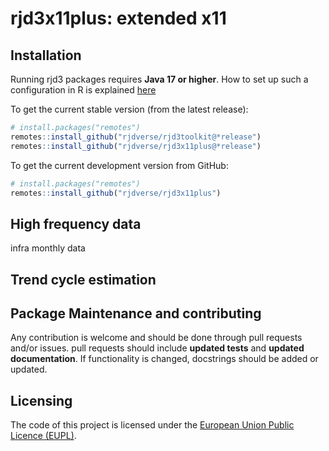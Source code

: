 
<!-- README.md is generated from README.Rmd. Please edit that file -->

# rjd3x11plus: extended x11

<!-- badges: start -->
<!-- badges: end -->

## Installation

Running rjd3 packages requires **Java 17 or higher**. How to set up such
a configuration in R is explained
[here](https://jdemetra-new-documentation.netlify.app/#Rconfig)

To get the current stable version (from the latest release):

``` r
# install.packages("remotes")
remotes::install_github("rjdverse/rjd3toolkit@*release")
remotes::install_github("rjdverse/rjd3x11plus@*release")
```

To get the current development version from GitHub:

``` r
# install.packages("remotes")
remotes::install_github("rjdverse/rjd3x11plus")
```

## High frequency data

infra monthly data

## Trend cycle estimation

## Package Maintenance and contributing

Any contribution is welcome and should be done through pull requests
and/or issues. pull requests should include **updated tests** and
**updated documentation**. If functionality is changed, docstrings
should be added or updated.

## Licensing

The code of this project is licensed under the [European Union Public
Licence (EUPL)](https://joinup.ec.europa.eu/page/eupl-text-11-12).
